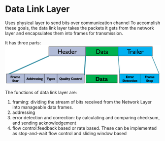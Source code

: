# Data Link Layer
Uses physical layer to send bits over communication channel
To accomplish these goals, the data link layer takes the packets it gets from the network layer and encapsulates them into frames for transmission.


It has three parts:
![Alt text](image-8.png)

The functions of data link layer are:
1. framing: dividing the stream of bits received from the Network Layer into manageable data frames.
2. addressing
3. error detection and correction: by calculating and comparing checksum, and sending acknowledgement
4. flow control:feedback based or rate based. These can be implemented as stop-and-wait flow control and sliding window based

